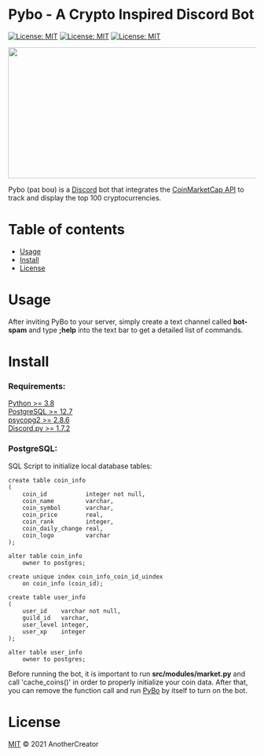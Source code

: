 # Pybo - A Crypto Inspired Discord Bot 
[![License: MIT](https://img.shields.io/badge/License-MIT-yellow.svg)](https://opensource.org/licenses/MIT) [![License: MIT](https://img.shields.io/badge/Dev_Server-PyBo-blue.svg)](https://discord.gg/25wb7AbaV5) [![License: MIT](https://img.shields.io/badge/Invite-PyBo-blue.svg)](https://discord.com/api/oauth2/authorize?client_id=733004304855597056&permissions=2435968598&scope=bot%20applications.commands)

<p align="center">
  <img width="676" height="267" src="https://github.com/AnotherCreator/Pybo-Discord-Bot/blob/master/images/Pybo_Banner.png">
</p>


Pybo (paɪ boʊ) is a [Discord](https://discord.com/brand-new) bot that integrates the 
[CoinMarketCap API](https://coinmarketcap.com/) to track and display the top 100 cryptocurrencies.


# Table of contents
- [Usage](#usage)
- [Install](#install)
- [License](#license)

# Usage

After inviting PyBo to your server, simply create a text channel called __bot-spam__ and type __;help__ into the
text bar to get a detailed list of commands. 

# Install

### Requirements:
[Python >= 3.8](https://www.python.org/downloads/ "Python Download Page")  
[PostgreSQL >= 12.7](https://www.postgresql.org/download/ "PostgreSQL Download Page")  
[psycopg2 >= 2.8.6](https://pypi.org/project/psycopg2/ "Library Download")  
[Discord.py >= 1.7.2](https://discordpy.readthedocs.io/en/stable/intro.html "Library Download")

### PostgreSQL: 

SQL Script to initialize local database tables:  
``` PostgreSQL
create table coin_info
(
    coin_id           integer not null,
    coin_name         varchar,
    coin_symbol       varchar,
    coin_price        real,
    coin_rank         integer,
    coin_daily_change real,
    coin_logo         varchar
);

alter table coin_info
    owner to postgres;

create unique index coin_info_coin_id_uindex
    on coin_info (coin_id);

create table user_info
(
    user_id    varchar not null,
    guild_id   varchar,
    user_level integer,
    user_xp    integer
);

alter table user_info
    owner to postgres;
```

Before running the bot, it is important to run __src/modules/market.py__ and call 'cache_coins()' in order to properly
initialize your coin data. After that, you can remove the function call and run [PyBo](src/pybo.py) by itself to turn
on the bot.

# License
[MIT](../LICENSE) © 2021 AnotherCreator
